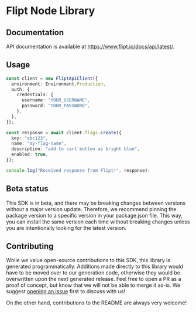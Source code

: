 # Flipt Node Library

## Documentation

API documentation is available at <https://www.flipt.io/docs/api/latest/>.

## Usage

<!-- [![Open in StackBlitz](https://developer.stackblitz.com/img/open_in_stackblitz.svg)](https://stackblitz.com/edit/typescript-example-using-sdk-built-with-fern-6l9jie?file=app.ts&view=editor) -->

```typescript
const client = new FliptApiClient({
  environment: Environment.Production,
  auth: {
    credentials: {
      username: "YOUR_USERNAME",
      password: "YOUR_PASSWORD",
    },
  },
});

const response = await client.flags.create({
  key: "abc123",
  name: "my-flag-name",
  description: "add to cart button as bright blue",
  enabled: true,
});

console.log("Received response from Flipt!", response);
```

## Beta status

This SDK is in beta, and there may be breaking changes between versions without a major version update. Therefore, we recommend pinning the package version to a specific version in your package.json file. This way, you can install the same version each time without breaking changes unless you are intentionally looking for the latest version.

## Contributing

While we value open-source contributions to this SDK, this library is generated programmatically. Additions made directly to this library would have to be moved over to our generation code, otherwise they would be overwritten upon the next generated release. Feel free to open a PR as a proof of concept, but know that we will not be able to merge it as-is. We suggest [opening an issue](https://github.com/flipt-io/flipt-node/issues) first to discuss with us!

On the other hand, contributions to the README are always very welcome!
